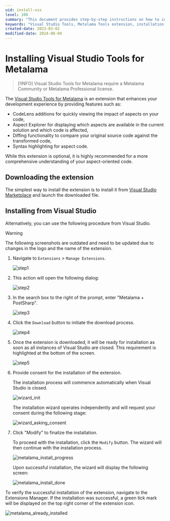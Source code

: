 ```yaml
---
uid: install-vsx
level: 100
summary: "This document provides step-by-step instructions on how to install the Metalama Tools extension for Visual Studio 2022, and introduces the Metalama Command-Line Tool."
keywords: "Visual Studio Tools, Metalama Tools extension, installation,CodeLens additions, Aspect Explorer, syntax highlighting, development experience, extension download."
created-date: 2023-03-02
modified-date: 2024-08-04
---
```


# Installing Visual Studio Tools for Metalama

> [!INFO]
> Visual Studio Tools for Metalama require a Metalama Community or Metalama Professional license.

The [Visual Studio Tools for Metalama](https://www.postsharp.net/links/download-unified-vsx) is an extension that enhances your development experience by providing features such as:

* CodeLens additions for quickly viewing the impact of aspects on your code,
* Aspect Explorer for displaying which aspects are available in the current solution and which code is affected,
* Diffing functionality to compare your original source code against the transformed code,
* Syntax highlighting for aspect code.

While this extension is optional, it is highly recommended for a more comprehensive understanding of your aspect-oriented code.

## Downloading the extension

The simplest way to install the extension is to install it from [Visual Studio Marketplace](https://www.postsharp.net/links/download-unified-vsx) and launch the downloaded file.


## Installing from Visual Studio

Alternatively, you can use the following procedure from Visual Studio.

> [!WARNING]
> The following screenshots are outdated and need to be updated due to changes in the logo and the name of the extension.

1. Navigate to `Extensions` > `Manage Extensions`.

    ![step1](../../images/ext_manage_1.png)

2. This action will open the following dialog:

    ![step2](../../images/ext_manage_2.png)

3. In the search box to the right of the prompt, enter "Metalama + PostSharp".

    ![step3](../../images/ext_manage_3.png)

4. Click the `Download` button to initiate the download process.

    ![step4](../../images/ext_manage_4.png)

5. Once the extension is downloaded, it will be ready for installation as soon as all instances of Visual Studio are closed. This requirement is highlighted at the bottom of the screen.

    ![step5](../../images/ext_manage_5.png)

6. Provide consent for the installation of the extension.

    The installation process will commence automatically when Visual Studio is closed.

    ![wizard_init](../../images/ext_manage_6.png)

    The installation wizard operates independently and will request your consent during the following stage:

    ![wizard_asking_consent](../../images/ext_manage_consent.png)

7. Click "Modify" to finalize the installation.

    To proceed with the installation, click the `Modify` button. The wizard will then continue with the installation process.

    ![metalama_install_progress](../../images/metalama_install_progress.png)

    Upon successful installation, the wizard will display the following screen:

    ![metalama_install_done](../../images/metalama_install_done.png)

To verify the successful installation of the extension, navigate to the Extensions Manager. If the installation was successful, a green tick mark will be displayed on the top right corner of the extension icon.

![metalama_already_installed](../../images/metalama_already_installed.png)



